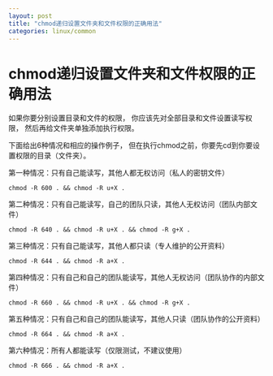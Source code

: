 ```yaml
---
layout: post
title: "chmod递归设置文件夹和文件权限的正确用法"
categories: linux/common
---
```


# chmod递归设置文件夹和文件权限的正确用法

如果你要分别设置目录和文件的权限，
你应该先对全部目录和文件设置读写权限，
然后再给文件夹单独添加执行权限。

下面给出6种情况和相应的操作例子，
但在执行chmod之前，你要先cd到你要设置权限的目录（文件夹）。

第一种情况：只有自己能读写，其他人都无权访问（私人的密钥文件）
```
chmod -R 600 . && chmod -R u+X .
```

第二种情况：只有自己能读写，自己的团队只读，其他人无权访问（团队内部文件）
```
chmod -R 640 . && chmod -R u+X . && chmod -R g+X .
```

第三种情况：只有自己能读写，其他人都只读（专人维护的公开资料）
```
chmod -R 644 . && chmod -R a+X .
```

第四种情况：只有自己和自己的团队能读写，其他人无权访问（团队协作的内部文件）
```
chmod -R 660 . && chmod -R u+X . && chmod -R g+X .
```

第五种情况：只有自己和自己的团队能读写，其他人只读（团队协作的公开资料）
```
chmod -R 664 . && chmod -R a+X .
```

第六种情况：所有人都能读写（仅限测试，不建议使用）
```
chmod -R 666 . && chmod -R a+X .
```
